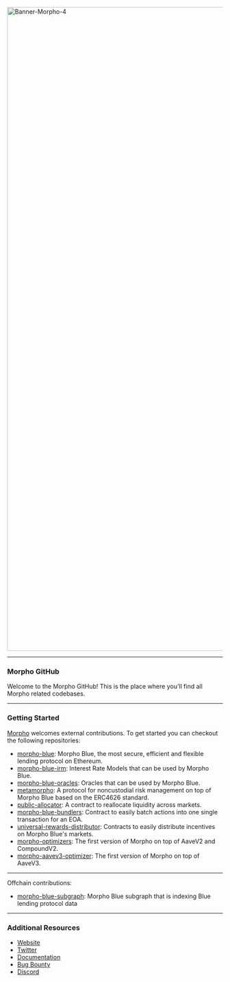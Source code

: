 
<img width="1500" alt="Banner-Morpho-4" src="https://github.com/morpho-org/.github/assets/44097430/5bbdee3d-28f1-4b58-99ca-f7ed1cbd1570">

---

### Morpho GitHub

Welcome to the Morpho GitHub! This is the place where you'll find all Morpho related codebases.

---

### Getting Started

[Morpho](https://morpho.org/) welcomes external contributions. To get started you can checkout the following repositories:
- [morpho-blue](https://github.com/morpho-org/morpho-blue): Morpho Blue, the most secure, efficient and flexible lending protocol on Ethereum.
- [morpho-blue-irm](https://github.com/morpho-org/morpho-blue-irm): Interest Rate Models that can be used by Morpho Blue.
- [morpho-blue-oracles](https://github.com/morpho-org/morpho-blue-oracles): Oracles that can be used by Morpho Blue.
- [metamorpho](https://github.com/morpho-org/metamorpho): A protocol for noncustodial risk management on top of Morpho Blue based on the ERC4626 standard.
- [public-allocator](https://github.com/morpho-org/public-allocator): A contract to reallocate liquidity across markets.
- [morpho-blue-bundlers](https://github.com/morpho-org/morpho-blue-bundlers): Contract to easily batch actions into one single transaction for an EOA.
- [universal-rewards-distributor](https://github.com/morpho-org/universal-rewards-distributor): Contracts to easily distribute incentives on Morpho Blue's markets.
- [morpho-optimizers](https://github.com/morpho-org/morpho-optimizers): The first version of Morpho on top of AaveV2 and CompoundV2.
- [morpho-aavev3-optimizer](https://github.com/morpho-org/morpho-aavev3-optimizer): The first version of Morpho on top of AaveV3.

---

Offchain contributions:
- [morpho-blue-subgraph](https://github.com/morpho-org/morpho-blue-subgraph): Morpho Blue subgraph that is indexing Blue lending protocol data

---

### Additional Resources

- [Website](https://morpho.org/)
- [Twitter](https://twitter.com/MorphoLabs)
- [Documentation](https://docs.morpho.org/)
- [Bug Bounty](https://immunefi.com/bounty/morpho/)
- [Discord](https://discord.morpho.org/)
